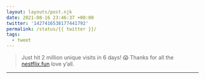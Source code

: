 ```yaml
---
layout: layouts/post.njk
date: 2021-08-16 23:46:37 +00:00
twitter: '1427416538177441792'
permalink: /status/{{ twitter }}/
tags: 
  - tweet
---
```


> Just hit 2 million unique visits in 6 days! 😱 Thanks for all the [nestflix.fun](https://nestflix.fun) love y’all.

---

